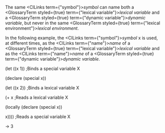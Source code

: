  



The same <ClLinks  term={"symbol"}><i>symbol</i></ClLinks> can name both a <GlossaryTerm styled={true} term={"lexical variable"}><i>lexical variable</i></GlossaryTerm> and a <GlossaryTerm styled={true} term={"dynamic variable"}><i>dynamic variable</i></GlossaryTerm>, but never in the same <GlossaryTerm styled={true} term={"lexical environment"}><i>lexical environment</i></GlossaryTerm>. 



In the following example, the <ClLinks  term={"symbol"}><i>symbol</i></ClLinks> x is used, at different times, as the <ClLinks  term={"name"}><i>name</i></ClLinks> of a <GlossaryTerm styled={true} term={"lexical variable"}><i>lexical variable</i></GlossaryTerm> and as the <ClLinks  term={"name"}><i>name</i></ClLinks> of a <GlossaryTerm styled={true} term={"dynamic variable"}><i>dynamic variable</i></GlossaryTerm>. 



(let ((x 1)) ;Binds a special variable X 



(declare (special x)) 



(let ((x 2)) ;Binds a lexical variable X 



(+ x ;Reads a lexical variable X 



(locally (declare (special x)) 



x)))) ;Reads a special variable X 



→ 3 



